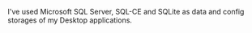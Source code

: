  I've used Microsoft SQL Server, SQL-CE and SQLite as data and config storages of my Desktop applications.
